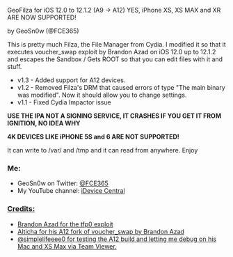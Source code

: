GeoFilza for iOS 12.0 to 12.1.2 (A9 -> A12)
YES, iPhone XS, XS MAX and XR ARE NOW SUPPORTED!

by GeoSn0w (@FCE365)

This is pretty much Filza, the File Manager from Cydia. I modified it so that it executes voucher_swap exploit by Brandon Azad on iOS 12.0 up to 12.1.2 and escapes the Sandbox / Gets ROOT so that you can edit files with it and stuff.

* v1.3 - Added support for A12 devices.
* v1.2 - Removed Filza's DRM that caused errors of type "The main binary was modified". Now it should allow you to change settings.
* v1.1 - Fixed Cydia Impactor issue

**USE THE IPA NOT A SIGNING SERVICE, IT CRASHES IF YOU GET IT FROM IGNITION, NO IDEA WHY**

**4K DEVICES LIKE iPHONE 5S and 6 ARE NOT SUPPORTED!**

It can write to /var/ and /tmp and it can read from anywhere. Enjoy

### Me:
<ul>
  <li>GeoSn0w on Twitter: <a href="twitter.com/FCE365">@FCE365</a></li>
  <li>My YouTube channel: <a href="youtube.com/fce365official">iDevice Central</li>
</ul>

### Credits:
<ul>
  <li> Brandon Azad for the tfp0 exploit </li>  
  <li> Alticha for his A12 fork of voucher_swap by Brandon Azad </li>
  <li> @simplelifeeee0 for testing the A12 build and letting me debug on his Mac and XS Max via Team Viewer. </li> 
</ul>
